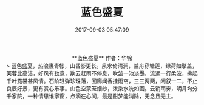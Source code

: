 ﻿---
title: 蓝色盛夏
date: 2017-09-03 05:47:09
category: ["诗词"]
tags: ["诗词"]
---

<center>
**蓝色盛夏**   
作者：华锦
<!--more-->
</center>
> 蓝色盛夏，热浪裹青帐，山昏影更长。泉水倚清涧，兰舟穿塘莲，绿荷如擎盖，芙蓉比高洁，好风有劲意，欺云赶雨不停息，吹皱一池淡墨，流远一行柔波，拂起千叶霓裳甚风情。石阶轻弹珍珠落，回廊闻香挂雨帘，三三两两，闲叙一二，不止良辰好景，更有赏心乐事。山色空蒙笼烟纱，泼染水洗如画。云销雨霁，明月均分千家院，一种情思谁家窗，点滴在心间，最是酣梦能消除，无念且无主。          

